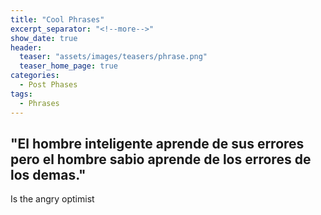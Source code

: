 ```yaml
---
title: "Cool Phrases"
excerpt_separator: "<!--more-->"
show_date: true
header:
  teaser: "assets/images/teasers/phrase.png"
  teaser_home_page: true
categories:
  - Post Phases
tags:
  - Phrases
---
```



"El hombre inteligente aprende de sus errores pero el hombre sabio aprende de los errores de los demas."
-
Is the angry optimist
